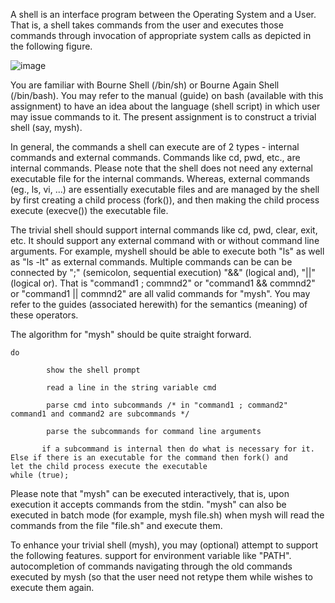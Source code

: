 A shell is an interface program between the Operating System and a User. That is, a shell takes commands from the user and executes those commands through invocation of appropriate system calls as depicted in the following figure.  

![image](https://github.com/captainprice27/OS-lab-codes/assets/128576227/d3a3ab7e-4690-4064-9b2d-375dfef25956)


You are familiar with Bourne Shell (/bin/sh) or Bourne Again Shell (/bin/bash). You may refer to the manual (guide) on bash (available with this assignment) to have an idea about the language (shell script) in which user may issue commands to it. The present assignment is to construct a trivial shell (say, mysh).

In general, the commands a shell can execute are of 2 types - internal commands and external commands. Commands like cd, pwd, etc., are internal commands. Please note that the shell does not need any external executable file for the internal commands. Whereas, external commands (eg., ls, vi, ...) are essentially executable files and are managed by the shell by first creating a child process (fork()), and then making the child process execute (execve()) the executable file.

The trivial shell should support internal commands like cd, pwd, clear, exit, etc. It should support any external command with or without command line arguments. For example, myshell should be able to execute both  "ls" as well as "ls -lt" as external commands. Multiple commands can be can be connected by ";" (semicolon, sequential execution) "&&" (logical and), "||" (logical or). That is "command1 ; commnd2" or  "command1 && commnd2" or "command1 || commnd2" are all valid commands for "mysh". You may refer to the guides (associated herewith) for the semantics (meaning) of these operators.

The algorithm for "mysh" should be quite straight forward.
```
do

        show the shell prompt

        read a line in the string variable cmd

        parse cmd into subcommands /* in "command1 ; command2" command1 and command2 are subcommands */

        parse the subcommands for command line arguments

       if a subcommand is internal then do what is necessary for it. Else if there is an executable for the command then fork() and         let the child process execute the executable
while (true);
```

Please note that "mysh" can be executed interactively, that is, upon execution it accepts commands from the stdin. "mysh" can also be executed in batch mode (for example, mysh file.sh) when mysh will read the commands from the file "file.sh" and execute them.

To enhance your trivial shell (mysh), you may (optional) attempt to support the following features.
support for environment variable like "PATH".
autocompletion of commands
navigating through the old commands executed by mysh (so that the user need not retype them while wishes to execute them again.

